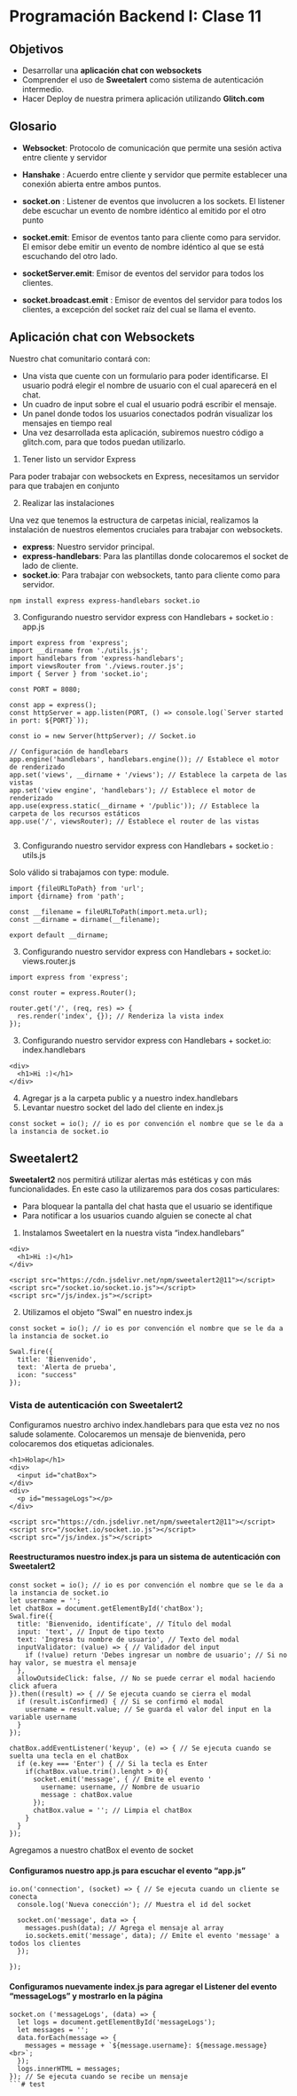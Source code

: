 # Programación Backend I: Clase 11

## Objetivos 

- Desarrollar una **aplicación chat con websockets** 
- Comprender el uso de **Sweetalert** como sistema de autenticación intermedio. 
- Hacer Deploy de nuestra primera aplicación utilizando **Glitch.com**

## Glosario

- **Websocket**: Protocolo de comunicación que permite una sesión activa entre cliente y servidor

- **Hanshake** : Acuerdo entre cliente y servidor que permite establecer una conexión abierta entre ambos puntos.

- **socket.on** : Listener de eventos que involucren a los sockets. El listener debe escuchar un evento de nombre idéntico al emitido por el otro punto

- **socket.emit**: Emisor de eventos tanto para cliente como para servidor. El emisor debe emitir un evento de nombre idéntico al que se está escuchando del otro lado.

- **socketServer.emit**: Emisor de eventos del servidor para todos los clientes. 

- **socket.broadcast.emit** :   Emisor de eventos del servidor para todos los clientes, a excepción del socket raíz del cual se llama el evento.



## Aplicación chat con Websockets


Nuestro chat comunitario contará con:

- Una vista que cuente con un formulario para poder identificarse. El usuario podrá elegir el nombre de usuario con el cual aparecerá en el chat. 
- Un cuadro de input sobre el cual el usuario podrá escribir el mensaje.
- Un panel donde todos los usuarios conectados podrán visualizar los mensajes en tiempo real
- Una vez desarrollada esta aplicación, subiremos nuestro código a glitch.com, para que todos puedan utilizarlo.

1. Tener listo un servidor Express

Para poder trabajar con websockets en Express, necesitamos un servidor para que trabajen en conjunto

2.  Realizar las instalaciones

Una vez que tenemos la estructura de carpetas inicial, realizamos la instalación de nuestros elementos cruciales para trabajar con websockets.

- **express**: Nuestro servidor principal.
- **express-handlebars**: Para las plantillas donde colocaremos el socket de lado de cliente.
- **socket.io**: Para trabajar con websockets, tanto para cliente como para servidor.

```
npm install express express-handlebars socket.io
```

3. Configurando nuestro servidor express con Handlebars + socket.io : app.js
```
import express from 'express';
import __dirname from './utils.js';
import handlebars from 'express-handlebars';
import viewsRouter from './views.router.js';
import { Server } from 'socket.io';

const PORT = 8080;

const app = express();
const httpServer = app.listen(PORT, () => console.log(`Server started in port: ${PORT}`));

const io = new Server(httpServer); // Socket.io

// Configuración de handlebars
app.engine('handlebars', handlebars.engine()); // Establece el motor de renderizado
app.set('views', __dirname + '/views'); // Establece la carpeta de las vistas
app.set('view engine', 'handlebars'); // Establece el motor de renderizado
app.use(express.static(__dirname + '/public')); // Establece la carpeta de los recursos estáticos
app.use('/', viewsRouter); // Establece el router de las vistas


```

3. Configurando nuestro servidor express con Handlebars + socket.io : utils.js

Solo válido si trabajamos con type: module.

```
import {fileURLToPath} from 'url';
import {dirname} from 'path';

const __filename = fileURLToPath(import.meta.url);
const __dirname = dirname(__filename);

export default __dirname;
```

3. Configurando nuestro servidor express con Handlebars + socket.io: views.router.js

```
import express from 'express';

const router = express.Router();

router.get('/', (req, res) => {
  res.render('index', {}); // Renderiza la vista index
});
```

3. Configurando nuestro servidor express con Handlebars + socket.io: index.handlebars

```
<div>
  <h1>Hi :)</h1>
</div>  
```

4. Agregar js a la carpeta public y a nuestro index.handlebars
5. Levantar nuestro socket del lado del cliente en index.js

```
const socket = io(); // io es por convención el nombre que se le da a la instancia de socket.io
```

## Sweetalert2

**Sweetalert2** nos permitirá utilizar alertas más estéticas y con más funcionalidades. En este caso la utilizaremos para dos cosas particulares:

- Para bloquear la pantalla del chat hasta que el usuario se identifique
- Para notificar a los usuarios cuando alguien se conecte al chat

1. Instalamos Sweetalert en la nuestra vista “index.handlebars”

```
<div>
  <h1>Hi :)</h1>
</div>

<script src="https://cdn.jsdelivr.net/npm/sweetalert2@11"></script>
<script src="/socket.io/socket.io.js"></script>
<script src="/js/index.js"></script>
```

2. Utilizamos el objeto “Swal” en nuestro index.js

```
const socket = io(); // io es por convención el nombre que se le da a la instancia de socket.io

Swal.fire({
  title: 'Bienvenido',
  text: 'Alerta de prueba',
  icon: "success"
});
```

### Vista de autenticación con Sweetalert2

Configuramos nuestro archivo index.handlebars para que esta vez no nos salude solamente. Colocaremos un mensaje de bienvenida, pero colocaremos dos etiquetas adicionales.

```
<h1>Holap</h1>
<div>
  <input id="chatBox">  
</div>
<div>
  <p id="messageLogs"></p>
</div>

<script src="https://cdn.jsdelivr.net/npm/sweetalert2@11"></script>
<script src="/socket.io/socket.io.js"></script>
<script src="/js/index.js"></script>
```

#### Reestructuramos nuestro index.js para un sistema de autenticación con Sweetalert2

```
const socket = io(); // io es por convención el nombre que se le da a la instancia de socket.io
let username = '';
let chatBox = document.getElementById('chatBox');
Swal.fire({
  title: 'Bienvenido, identifícate', // Título del modal
  input: 'text', // Input de tipo texto
  text: 'Ingresa tu nombre de usuario', // Texto del modal
  inputValidator: (value) => { // Validador del input
    if (!value) return 'Debes ingresar un nombre de usuario'; // Si no hay valor, se muestra el mensaje
  },
  allowOutsideClick: false, // No se puede cerrar el modal haciendo click afuera
}).then((result) => { // Se ejecuta cuando se cierra el modal
  if (result.isConfirmed) { // Si se confirmó el modal
    username = result.value; // Se guarda el valor del input en la variable username
  }
});

chatBox.addEventListener('keyup', (e) => { // Se ejecuta cuando se suelta una tecla en el chatBox
  if (e.key === 'Enter') { // Si la tecla es Enter
    if(chatBox.value.trim().lenght > 0){
      socket.emit('message', { // Emite el evento '
        username: username, // Nombre de usuario
        message : chatBox.value
      });
      chatBox.value = ''; // Limpia el chatBox
    }
  }
});
```

Agregamos a nuestro chatBox el evento de socket

#### Configuramos nuestro app.js para escuchar el evento “app.js”

```
io.on('connection', (socket) => { // Se ejecuta cuando un cliente se conecta
  console.log('Nueva conección'); // Muestra el id del socket

  socket.on('message', data => {
    messages.push(data); // Agrega el mensaje al array
    io.sockets.emit('message', data); // Emite el evento 'message' a todos los clientes
  });

});

```

#### Configuramos nuevamente index.js para agregar el Listener del evento “messageLogs” y mostrarlo en la página

```
socket.on ('messageLogs', (data) => {
  let logs = document.getElementById('messageLogs');
  let messages = '';
  data.forEach(message => {
    messages = message + `${message.username}: ${message.message} <br>`;
  });
  logs.innerHTML = messages;
}); // Se ejecuta cuando se recibe un mensaje
```#   t e s t  
 